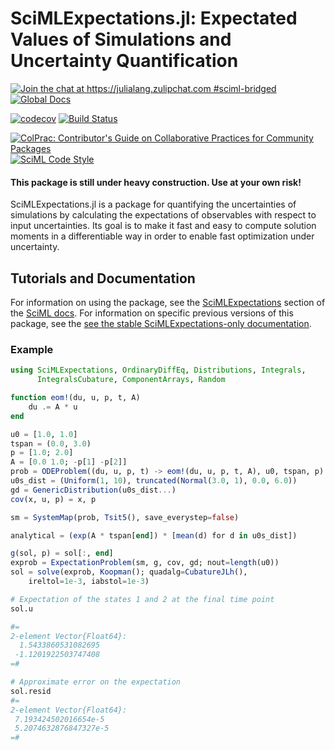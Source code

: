 # SciMLExpectations.jl: Expectated Values of Simulations and Uncertainty Quantification

[![Join the chat at https://julialang.zulipchat.com #sciml-bridged](https://img.shields.io/static/v1?label=Zulip&message=chat&color=9558b2&labelColor=389826)](https://julialang.zulipchat.com/#narrow/stream/279055-sciml-bridged)
[![Global Docs](https://img.shields.io/badge/docs-SciML-blue.svg)](https://docs.sciml.ai/SciMLExpectations/stable/)

[![codecov](https://codecov.io/gh/SciML/SciMLExpectations.jl/branch/master/graph/badge.svg)](https://codecov.io/gh/SciML/SciMLExpectations.jl)
[![Build Status](https://github.com/SciML/SciMLExpectations.jl/workflows/CI/badge.svg)](https://github.com/SciML/SciMLExpectations.jl/actions?query=workflow%3ACI)

[![ColPrac: Contributor's Guide on Collaborative Practices for Community Packages](https://img.shields.io/badge/ColPrac-Contributor's%20Guide-blueviolet)](https://github.com/SciML/ColPrac)
[![SciML Code Style](https://img.shields.io/static/v1?label=code%20style&message=SciML&color=9558b2&labelColor=389826)](https://github.com/SciML/SciMLStyle)

#### This package is still under heavy construction. Use at your own risk!

SciMLExpectations.jl is a package for quantifying the uncertainties of simulations by
calculating the expectations of observables with respect to input uncertainties. Its goal
is to make it fast and easy to compute solution moments in a differentiable way in order
to enable fast optimization under uncertainty.

## Tutorials and Documentation

For information on using the package, see the [SciMLExpectations](https://docs.sciml.ai/dev/modules/SciMLExpectations/) section of the
[SciML docs](docs.sciml.ai). For information on specific previous versions of this package, see the 
[see the stable SciMLExpectations-only documentation](https://docs.sciml.ai/SciMLExpectations/stable/).

### Example

```julia
using SciMLExpectations, OrdinaryDiffEq, Distributions, Integrals,
      IntegralsCubature, ComponentArrays, Random

function eom!(du, u, p, t, A)
    du .= A * u
end

u0 = [1.0, 1.0]
tspan = (0.0, 3.0)
p = [1.0; 2.0]
A = [0.0 1.0; -p[1] -p[2]]
prob = ODEProblem((du, u, p, t) -> eom!(du, u, p, t, A), u0, tspan, p)
u0s_dist = (Uniform(1, 10), truncated(Normal(3.0, 1), 0.0, 6.0))
gd = GenericDistribution(u0s_dist...)
cov(x, u, p) = x, p

sm = SystemMap(prob, Tsit5(), save_everystep=false)

analytical = (exp(A * tspan[end]) * [mean(d) for d in u0s_dist])

g(sol, p) = sol[:, end]
exprob = ExpectationProblem(sm, g, cov, gd; nout=length(u0))
sol = solve(exprob, Koopman(); quadalg=CubatureJLh(),
    ireltol=1e-3, iabstol=1e-3)

# Expectation of the states 1 and 2 at the final time point
sol.u

#=
2-element Vector{Float64}:
  1.5433860531082695
 -1.1201922503747408
=#

# Approximate error on the expectation
sol.resid
#=
2-element Vector{Float64}:
 7.193424502016654e-5
 5.2074632876847327e-5
=#
```
